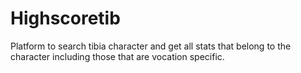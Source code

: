 # Highscoretib
Platform to search tibia character and get all stats that belong to the character including those that are vocation specific.
